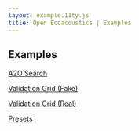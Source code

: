 ```yaml
---
layout: example.11ty.js
title: Open Ecoacoustics | Examples
---
```


## Examples

[A2O Search](./search/index.html)

[Validation Grid (Fake)](./validation/index.html)

[Validation Grid (Real)](./validation-v2/index.html)

[Presets](./presets/index.html)
